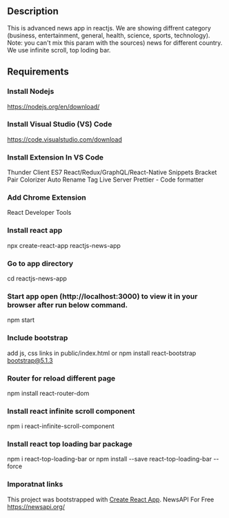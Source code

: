## Description
This is advanced news app in reactjs. We are showing diffrent category (business, entertainment, general, health, science, sports, technology). Note: you can't mix this param with the sources) news for different country. We use infinite scroll, top loding bar.

## Requirements

### Install Nodejs
https://nodejs.org/en/download/

### Install Visual Studio (VS) Code
https://code.visualstudio.com/download

### Install Extension In VS Code
Thunder Client
ES7 React/Redux/GraphQL/React-Native Snippets
Bracket Pair Colorizer
Auto Rename Tag
Live Server
Prettier - Code formatter

### Add Chrome Extension
React Developer Tools


### Install react app
npx create-react-app reactjs-news-app

### Go to app directory
cd reactjs-news-app
  
### Start app open (http://localhost:3000) to view it in your browser after run below command. 
npm start

### Include bootstrap
add js, css links in public/index.html
or
npm install react-bootstrap bootstrap@5.1.3

### Router for reload different page
npm install react-router-dom

### Install react infinite scroll component
npm i react-infinite-scroll-component

### Install react top loading bar package
npm i react-top-loading-bar
or
npm install --save react-top-loading-bar --force


### Imporatnat links
This project was bootstrapped with [Create React App](https://github.com/facebook/create-react-app).
NewsAPI For Free https://newsapi.org/
